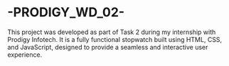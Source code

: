 # -PRODIGY_WD_02-
This project was developed as part of Task 2 during my internship with Prodigy Infotech. It is a fully functional stopwatch built using HTML, CSS, and JavaScript, designed to provide a seamless and interactive user experience.
